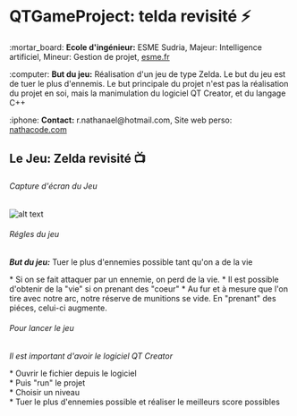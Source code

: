 # QTGameProject: telda revisité :zap:

<p>:mortar_board: <strong>Ecole d'ingénieur:</strong> ESME Sudria, Majeur: Intelligence artificiel, Mineur: Gestion de projet, <a href="https://esme.fr">esme.fr</a></p>
<p>:computer: <strong>But du jeu:</strong> Réalisation d'un jeu de type Zelda. Le but du jeu est de tuer le plus d'ennemis. Le but principale du projet n'est pas la réalisation du projet en soi, mais la manimulation du logiciel QT Creator, et du langage C++</p>
<p>:iphone: <strong>Contact:</strong> r.nathanael@hotmail.com, Site web perso: <a href="https://nathacode.com">nathacode.com</a></p>

## Le Jeu: Zelda revisité :tv:

###### Capture d'écran du Jeu

![alt text](ScreenProjet.png)

###### Régles du jeu
<p><b><em>But du jeu:</em></b> Tuer le plus d'ennemies possible tant qu'on a de la vie</p>
* Si on se fait attaquer par un ennemie, on perd de la vie.
* Il est possible d'obtenir de la "vie" si on prenant des "coeur"
* Au fur et à mesure que l'on tire avec notre arc, notre réserve de munitions se vide. En "prenant" des piéces, celui-ci augmente.

###### Pour lancer le jeu 
<p><i>Il est important d'avoir le logiciel QT Creator</i></p>
* Ouvrir le fichier depuis le logiciel<br>
* Puis "run" le projet<br>
* Choisir un niveau<br>
* Tuer le plus d'ennemies possible et réaliser le meilleurs score possibles
